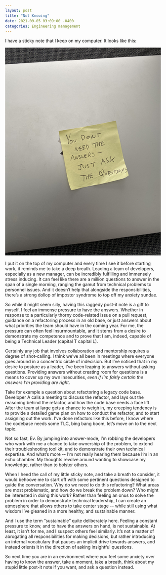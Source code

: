 ```yaml
---
layout: post
title: "Not Knowing"
date: 2021-09-05 03:09:00 -0400
categories: Engineering management
---
```


I have a sticky note that I keep on my computer. It looks like this:

![it's not really even sticky anymore](/assets/img/sticky.jpeg)

I put it on the top of my computer and every time I see it before starting work, it reminds me to take a deep breath. Leading a team of developers, especially as a new manager, can be incredibly fulfilling and immensely stress inducing. It can feel like there are a million questions to answer in the span of a single morning, ranging the gamut from technical problems to personnel issues. And it doesn’t help that alongside the responsibilities, there’s a strong dollop of impostor syndrome to top off  my anxiety sundae.

So while it might seem silly, having this raggedy post-it note is a gift to myself. I feel an immense pressure to have the answers. Whether in response to a particularly thorny code-related issue on a pull request, guidance on a refactoring process in an old base, or just answers about what priorities the team should have in the coming year. For me, the pressure can often feel insurmountable, and it stems from a desire to demonstrate my competence and to prove that I am, indeed, capable of being a Technical Leader (capital T capital L).

Certainly any job that involves collaboration and mentorship requires a degree of shot-calling. I think we’ve all been in meetings where everyone goes around in a concentric circle of indecision. But I’ve noticed that in my desire to posture as a leader, I’ve been leaping to answers without asking questions. Providing answers without creating room for questions is a means to cover up my own insecurities, *even if I’m fairly certain the answers I’m providing are right*.

Take for example a question about refactoring a legacy code base. Developer A calls a meeting to discuss the refactor, and lays out the reasoning behind the refactor, and how the code base needs a face lift. After the team at large gets a chance to weigh in, my creeping tendency is to provide a detailed game plan on how to conduct the refactor, and to start assigning out the work. I’ve done refactors like this before, I know where the codebase needs some TLC, bing bang boom, let’s move on to the next topic.

Not so fast, Ev. By jumping into answer-mode, I’m robbing the developers who work with me a chance to take ownership of the problem, to extend their troubleshooting tool kit, and to demonstrate their own technical expertise. And what’s more -- I’m not really hearing them because I’m in an echo chamber. My thoughts revolve around wanting to showcase my knowledge, rather than to bolster others.

When I heed the call of my little sticky note, and take a breath to consider, it would behoove me to start off with some pertinent questions designed to guide the conversation. Why do we need to do this refactoring? What areas are most problematic, and how do we break the problem down? Who might be interested in doing this work? Rather than feeling an onus to solve the problem in order to demonstrate technical leadership, I can create an atmosphere that allows others to take center stage -- while still using what wisdom I’ve gleaned in a more healthy, and sustainable manner.

And I use the term “sustainable” quite deliberately here. Feeling a constant pressure to know, and to have the answers on hand, is not sustainable. At least, it isn’t for me, and I suspect others feel similarly. It’s not a matter of abrogating all responsibilities for making decisions, but rather introducing an internal vocabulary that pauses an implicit drive towards answers, and instead orients it in the direction of asking insightful questions.

So next time you are in an environment where you feel some anxiety over having to know the answer, take a moment, take a breath, think about my stupid little post-it note if you want, and ask a question instead.
